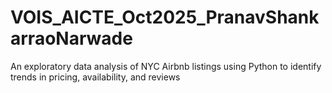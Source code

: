 # VOIS_AICTE_Oct2025_PranavShankarraoNarwade
An exploratory data analysis of NYC Airbnb listings using Python to identify trends in pricing, availability, and reviews
